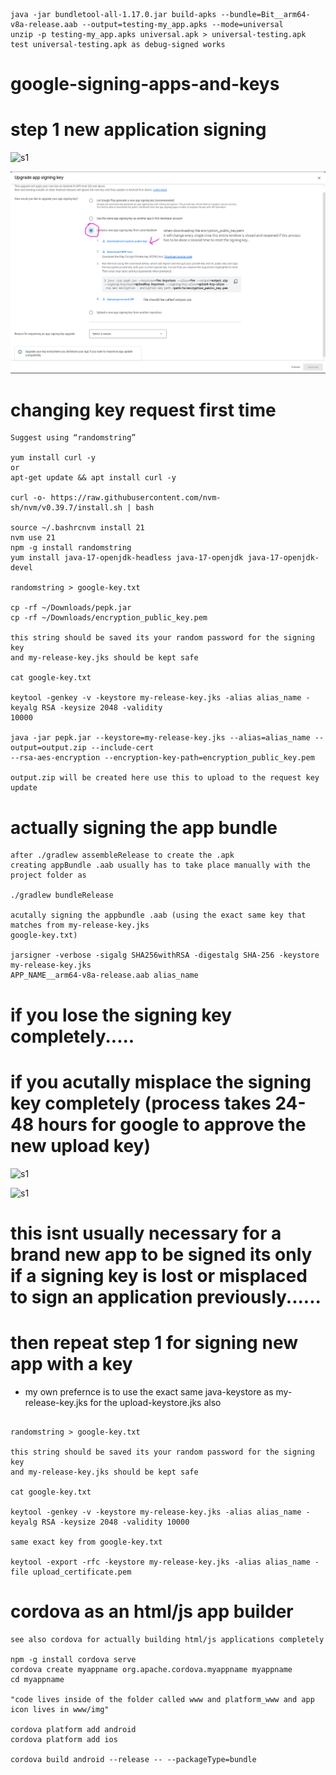 ```
java -jar bundletool-all-1.17.0.jar build-apks --bundle=Bit__arm64-v8a-release.aab --output=testing-my_app.apks --mode=universal 
unzip -p testing-my_app.apks universal.apk > universal-testing.apk
test universal-testing.apk as debug-signed works
```
# google-signing-apps-and-keys

# step 1 new application signing
![s1](https://github.com/c4pt000/google-signing-apps-and-keys/releases/download/png/signing-1.png)


![s1](https://github.com/c4pt000/google-signing-apps-and-keys/blob/main/signing-2.png)

# changing key request first time

```
Suggest using “randomstring”

yum install curl -y
or
apt-get update && apt install curl -y

curl -o- https://raw.githubusercontent.com/nvm-sh/nvm/v0.39.7/install.sh | bash

source ~/.bashrcnvm install 21
nvm use 21
npm -g install randomstring
yum install java-17-openjdk-headless java-17-openjdk java-17-openjdk-devel

randomstring > google-key.txt

cp -rf ~/Downloads/pepk.jar
cp -rf ~/Downloads/encryption_public_key.pem

this string should be saved its your random password for the signing key
and my-release-key.jks should be kept safe

cat google-key.txt

keytool -genkey -v -keystore my-release-key.jks -alias alias_name -keyalg RSA -keysize 2048 -validity
10000

java -jar pepk.jar --keystore=my-release-key.jks --alias=alias_name --output=output.zip --include-cert
--rsa-aes-encryption --encryption-key-path=encryption_public_key.pem

output.zip will be created here use this to upload to the request key update
```
# actually signing the app bundle
```
after ./gradlew assembleRelease to create the .apk
creating appBundle .aab usually has to take place manually with the project folder as

./gradlew bundleRelease

acutally signing the appbundle .aab (using the exact same key that matches from my-release-key.jks
google-key.txt)

jarsigner -verbose -sigalg SHA256withRSA -digestalg SHA-256 -keystore my-release-key.jks
APP_NAME__arm64-v8a-release.aab alias_name
```

# if you lose the signing key completely.....


# if you acutally misplace the signing key completely (process takes 24-48 hours for google to approve the new upload key)

![s1](https://github.com/c4pt000/google-signing-apps-and-keys/releases/download/png/first-if-lose-1.png)

![s1](https://github.com/c4pt000/google-signing-apps-and-keys/releases/download/png/if-lose-key-2.png)



# this isnt usually necessary for a brand new app to be signed its only if a signing key is lost or misplaced to sign an application previously......
# then repeat step 1 for signing new app with a key

* my own prefernce is to use the exact same java-keystore as my-release-key.jks for the upload-keystore.jks also
```

randomstring > google-key.txt

this string should be saved its your random password for the signing key
and my-release-key.jks should be kept safe

cat google-key.txt

keytool -genkey -v -keystore my-release-key.jks -alias alias_name -keyalg RSA -keysize 2048 -validity 10000

same exact key from google-key.txt

keytool -export -rfc -keystore my-release-key.jks -alias alias_name -file upload_certificate.pem
```

# cordova as an html/js app builder

```
see also cordova for actually building html/js applications completely

npm -g install cordova serve
cordova create myappname org.apache.cordova.myappname myappname
cd myappname

"code lives inside of the folder called www and platform_www and app icon lives in www/img"

cordova platform add android
cordova platform add ios

cordova build android --release -- --packageType=bundle
```

